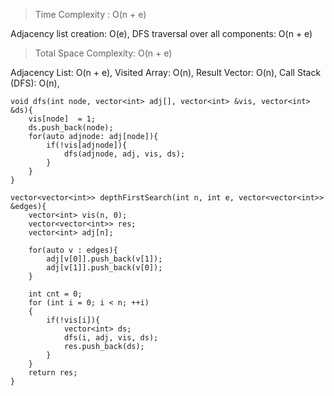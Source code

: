 
>Time Complexity : O(n + e)

  Adjacency list creation: O(e),
  DFS traversal over all components: O(n + e)


> Total Space Complexity: O(n + e)

  Adjacency List: O(n + e),
  Visited Array: O(n),
  Result Vector: O(n),
  Call Stack (DFS): O(n),

```
void dfs(int node, vector<int> adj[], vector<int> &vis, vector<int> &ds){
	vis[node]  = 1;
	ds.push_back(node);
	for(auto adjnode: adj[node]){
		if(!vis[adjnode]){
			dfs(adjnode, adj, vis, ds);
		}
	}
}

vector<vector<int>> depthFirstSearch(int n, int e, vector<vector<int>> &edges){
	vector<int> vis(n, 0);
	vector<vector<int>> res;
    vector<int> adj[n];
    
    for(auto v : edges){
    	adj[v[0]].push_back(v[1]);
    	adj[v[1]].push_back(v[0]);
    }

    int cnt = 0;
    for (int i = 0; i < n; ++i)
    {
    	if(!vis[i]){
    		vector<int> ds;
    		dfs(i, adj, vis, ds);
    		res.push_back(ds);
    	}
    }
    return res;
}
```

